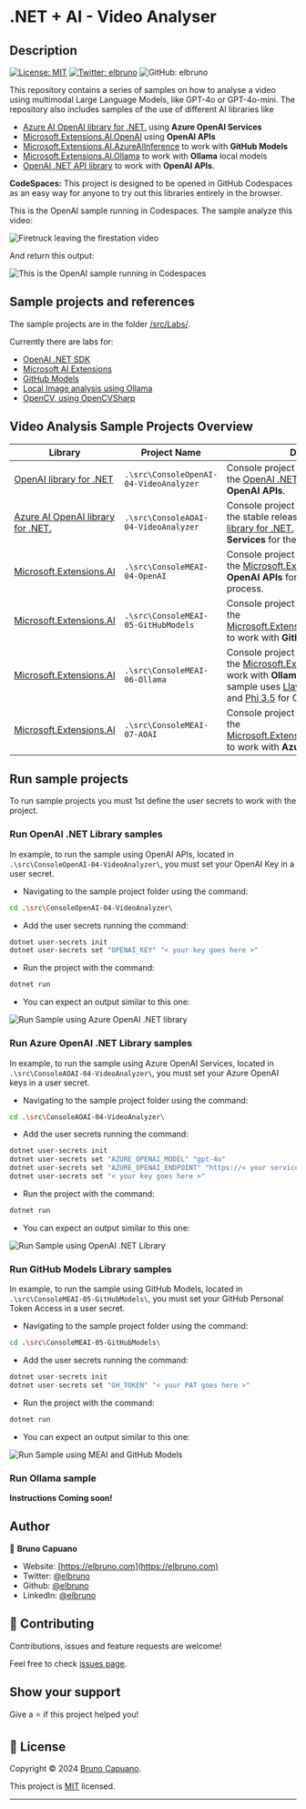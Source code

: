 # .NET + AI - Video Analyser

## Description

[![License: MIT](https://img.shields.io/badge/License-MIT-yellow.svg)](/LICENSE)
[![Twitter: elbruno](https://img.shields.io/twitter/follow/elbruno.svg?style=social)](https://twitter.com/elbruno)
![GitHub: elbruno](https://img.shields.io/github/followers/elbruno?style=social)

This repository contains a series of samples on how to analyse a video using multimodal Large Language Models, like GPT-4o or GPT-4o-mini. The repository also includes samples of the use of different AI libraries like

- [Azure AI OpenAI library for .NET.](https://www.nuget.org/packages/Azure.AI.OpenAI) using **Azure OpenAI Services**
- [Microsoft.Extensions.AI.OpenAI](https://www.nuget.org/packages/Microsoft.Extensions.AI.OpenAI) using **OpenAI APIs**
- [Microsoft.Extensions.AI.AzureAIInference](https://www.nuget.org/packages/Microsoft.Extensions.AI.AzureAIInference) to work with **GitHub Models**
- [Microsoft.Extensions.AI.Ollama](https://www.nuget.org/packages/Microsoft.Extensions.AI.Ollama) to work with **Ollama** local models
- [OpenAI .NET API library](https://www.nuget.org/packages/OpenAI) to work with **OpenAI APIs**.

**CodeSpaces:** This project is designed to be opened in GitHub Codespaces as an easy way for anyone to try out this libraries entirely in the browser.

This is the OpenAI sample running in Codespaces. The sample analyze this video:

![Firetruck leaving the firestation video](./images/02FireTruck.gif)

And return this output:

![This is the OpenAI sample running in Codespaces](./images/05RunSampleCodespaces.png)

## Sample projects and references

The sample projects are in the folder [/src/Labs/](/src/Labs/).

Currently there are labs for:

- [OpenAI .NET SDK](https://devblogs.microsoft.com/dotnet/announcing-the-stable-release-of-the-official-open-ai-library-for-dotnet/)
- [Microsoft AI Extensions](https://devblogs.microsoft.com/dotnet/introducing-microsoft-extensions-ai-preview/)
- [GitHub Models](https://devblogs.microsoft.com/dotnet/using-github-models-and-dotnet-to-build-generative-ai-apps/)
- [Local Image analysis using Ollama](https://ollama.com/blog/vision-models)
- [OpenCV, using OpenCVSharp](https://github.com/shimat/opencvsharp)

## Video Analysis Sample Projects Overview

| Library | Project Name | Description |
|--------------|--------------|-------------|
| [OpenAI library for .NET](https://devblogs.microsoft.com/dotnet/announcing-the-stable-release-of-the-official-open-ai-library-for-dotnet/)  | `.\src\ConsoleOpenAI-04-VideoAnalyzer` | Console project  demonstrating the use of the [OpenAI .NET API library](https://www.nuget.org/packages/OpenAI) to work with **OpenAI APIs**. |
| [Azure AI OpenAI library for .NET.](https://www.nuget.org/packages/Azure.AI.OpenAI) | `.\src\ConsoleAOAI-04-VideoAnalyzer` | Console project  demonstrating the use of the stable release of [Azure AI OpenAI library for .NET.](https://www.nuget.org/packages/Azure.AI.OpenAI) using **Azure OpenAI Services** for the video analysis process.|
| [Microsoft.Extensions.AI](https://devblogs.microsoft.com/dotnet/introducing-microsoft-extensions-ai-preview/)  | `.\src\ConsoleMEAI-04-OpenAI` | Console project  demonstrating the use of the [Microsoft.Extensions.AI.OpenAI](https://www.nuget.org/packages/Microsoft.Extensions.AI.OpenAI) using **OpenAI APIs** for the video analysis process. |
| [Microsoft.Extensions.AI](https://devblogs.microsoft.com/dotnet/introducing-microsoft-extensions-ai-preview/)  | `.\src\ConsoleMEAI-05-GitHubModels` | Console project  demonstrating the use of the [Microsoft.Extensions.AI.AzureAIInference](https://www.nuget.org/packages/Microsoft.Extensions.AI.AzureAIInference) to work with **GitHub Models** |
| [Microsoft.Extensions.AI](https://devblogs.microsoft.com/dotnet/introducing-microsoft-extensions-ai-preview/)  | `.\src\ConsoleMEAI-06-Ollama` | Console project  demonstrating the use of the [Microsoft.Extensions.AI.Ollama](https://www.nuget.org/packages/Microsoft.Extensions.AI.Ollama) to work with **Ollama** local models. This sample uses [Llava 7B](https://ollama.com/library/llava) for image analysis and [Phi 3.5](https://ollama.com/library/phi3.5) for Chat completion |
| [Microsoft.Extensions.AI](https://devblogs.microsoft.com/dotnet/introducing-microsoft-extensions-ai-preview/)  | `.\src\ConsoleMEAI-07-AOAI` | Console project  demonstrating the use of the [Microsoft.Extensions.AI.AzureAIInference](https://www.nuget.org/packages/Microsoft.Extensions.AI.AzureAIInference) to work with **Azure OpenAI Services** |


## Run sample projects

To run sample projects you must 1st define the user secrets to work with the project.

### Run OpenAI .NET Library samples

In example, to run the sample using OpenAI APIs, located in `.\src\ConsoleOpenAI-04-VideoAnalyzer\`, you must set your OpenAI Key in a user secret.

- Navigating to the sample project folder using the command:

```bash
cd .\src\ConsoleOpenAI-04-VideoAnalyzer\
```

- Add the user secrets running the command:

```bash
dotnet user-secrets init
dotnet user-secrets set "OPENAI_KEY" "< your key goes here >"
```

- Run the project with the command:

```bash
dotnet run
```

- You can expect an output similar to this one:

![Run Sample using Azure OpenAI .NET library](./images/10AOAIRunSample.png)

### Run Azure OpenAI .NET Library samples

In example, to run the sample using Azure OpenAI Services, located in `.\src\ConsoleAOAI-04-VideoAnalyzer\`, you must set your Azure OpenAI keys in a user secret.

- Navigating to the sample project folder using the command:

```bash
cd .\src\ConsoleAOAI-04-VideoAnalyzer\
```

- Add the user secrets running the command:

```bash
dotnet user-secrets init
dotnet user-secrets set "AZURE_OPENAI_MODEL" "gpt-4o"
dotnet user-secrets set "AZURE_OPENAI_ENDPOINT" "https://< your service endpoint >.openai.azure.com/"
dotnet user-secrets set "< your key goes here >" 
```

- Run the project with the command:

```bash
dotnet run
```

- You can expect an output similar to this one:

![Run Sample using OpenAI .NET Library](./images/20OpenAIRunSample.png)

### Run GitHub Models Library samples

In example, to run the sample using GitHub Models, located in `.\src\ConsoleMEAI-05-GitHubModels\`, you must set your GitHub Personal Token Access in a user secret.

- Navigating to the sample project folder using the command:

```bash
cd .\src\ConsoleMEAI-05-GitHubModels\
```

- Add the user secrets running the command:

```bash
dotnet user-secrets init
dotnet user-secrets set "GH_TOKEN" "< your PAT goes here >" 
```

- Run the project with the command:

```bash
dotnet run
```

- You can expect an output similar to this one:

![Run Sample using MEAI and GitHub Models](./images/15GHModelsRunSample.png)

### Run Ollama sample

**Instructions Coming soon!**

## Author

👤 **Bruno Capuano**

- Website: [https://elbruno.com](https://elbruno.com)
- Twitter: [@elbruno](https://twitter.com/elbruno)
- Github: [@elbruno](https://github.com/elbruno)
- LinkedIn: [@elbruno](https://linkedin.com/in/elbruno)

## 🤝 Contributing

Contributions, issues and feature requests are welcome!

Feel free to check [issues page](//issues).

## Show your support

Give a ⭐️ if this project helped you!

## 📝 License

Copyright &copy; 2024 [Bruno Capuano](https://github.com/elbruno).

This project is [MIT](/LICENSE) licensed.

***
